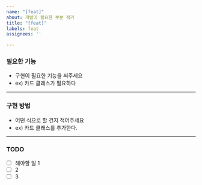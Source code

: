 ```yaml
---
name: "[feat]"
about: 개발이 필요한 부분 적기
title: "[feat]"
labels: feat
assignees: ''

---
```


###  필요한 기능
- 구현이 필요한 기능을 써주세요
- ex) 카드 클래스가 필요하다

<hr>

### 구현 방법
- 어떤 식으로 할 건지 적어주세요
- ex) 카드 클래스를 추가한다.

<hr>

### TODO
- [ ] 해야할 일 1
- [ ] 2
- [ ] 3
